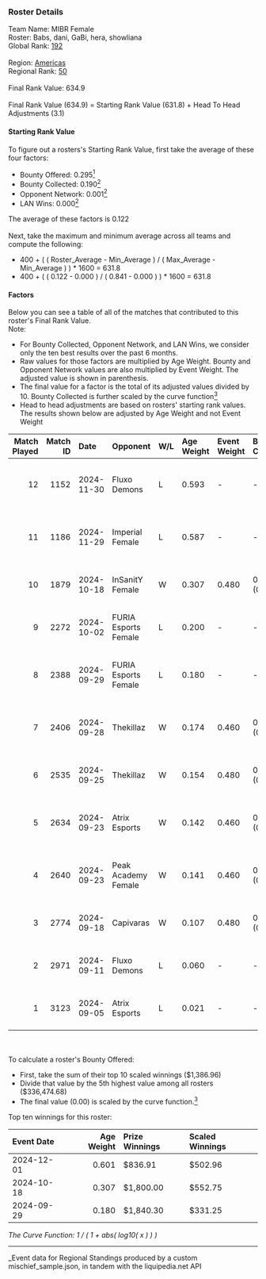 ### Roster Details<br />
Team Name: MIBR Female<br />
Roster: Babs, dani, GaBi, hera, showliana<br />
Global Rank: [192](../../standings_global_2025_03_01.md)<br />
<br />
Region: [Americas]( ../../standings_americas_2025_03_01.md)<br />
Regional Rank: [50]( ../../standings_americas_2025_03_01.md)<br />
<br />
Final Rank Value:  634.9<br />
<br />
Final Rank Value (634.9) = Starting Rank Value (631.8) + Head To Head Adjustments (3.1)<br />

#### Starting Rank Value<br />
To figure out a rosters's Starting Rank Value, first take the average of these four factors:<br />
- Bounty Offered: 0.295[<sup>1</sup>](#table2)
- Bounty Collected: 0.190[<sup>2</sup>](#table1)
- Opponent Network: 0.001[<sup>2</sup>](#table1)
- LAN Wins: 0.000[<sup>2</sup>](#table1)

The average of these factors is 0.122<br />
<br />
Next, take the maximum and minimum average across all teams and compute the following:<br />
- 400 + ( ( Roster_Average - Min_Average ) / ( Max_Average - Min_Average ) ) * 1600 = 631.8
- 400 + ( ( 0.122 - 0.000 ) / ( 0.841 - 0.000 ) ) * 1600 = 631.8


#### Factors<br />
Below you can see a table of all of the matches that contributed to this roster's Final Rank Value.<br />
Note:<br />

- For Bounty Collected, Opponent Network, and LAN Wins, we consider only the ten best results over the past 6 months.
- Raw values for those factors are multiplied by Age Weight. Bounty and Opponent Network values are also multiplied by Event Weight. The adjusted value is shown in parenthesis.
- The final value for a factor is the total of its adjusted values divided by 10. Bounty Collected is further scaled by the curve function[<sup>3</sup>](#curveFunction)
- Head to head adjustments are based on rosters' starting rank values. The results shown below are adjusted by Age Weight and not Event Weight
<span id="table1"></span><br />


| Match Played | Match ID | Date       | Opponent             | W/L | Age Weight | Event Weight | Bounty Collected | Opponent Network | LAN Wins  | H2H Adj. | Roster                            |
| -: | -: | :- | :- | :- | :- | :- | :- | :- | :- | -: | :- |
|           12 |     1152 | 2024-11-30 | Fluxo Demons         | L   | 0.593      | -            | -                | -                | -         |    -6.87 | Babs, dani, GaBi, hera, showliana |
|           11 |     1186 | 2024-11-29 | Imperial Female      | L   | 0.587      | -            | -                | -                | -         |    -2.00 | Babs, dani, GaBi, hera, showliana |
|           10 |     1879 | 2024-10-18 | InSanitY Female      | W   | 0.307      | 0.480        | 0.001 (0.000)    | 0.029 (0.004)    | 0 (0.000) |     4.42 | Babs, dani, GaBi, jelly, lexy     |
|            9 |     2272 | 2024-10-02 | FURIA Esports Female | L   | 0.200      | -            | -                | -                | -         |    -0.78 | Babs, dani, GaBi, jelly, lexy     |
|            8 |     2388 | 2024-09-29 | FURIA Esports Female | L   | 0.180      | -            | -                | -                | -         |    -0.70 | Babs, dani, GaBi, khizha, REGIANE |
|            7 |     2406 | 2024-09-28 | Thekillaz            | W   | 0.174      | 0.460        | 0.001 (0.000)    | 0.026 (0.002)    | 0 (0.000) |     2.50 | Babs, dani, GaBi, khizha, REGIANE |
|            6 |     2535 | 2024-09-25 | Thekillaz            | W   | 0.154      | 0.480        | 0.001 (0.000)    | 0.026 (0.002)    | 0 (0.000) |     2.23 | Babs, dani, GaBi, jelly, lexy     |
|            5 |     2634 | 2024-09-23 | Atrix Esports        | W   | 0.142      | 0.460        | 0.001 (0.000)    | 0.037 (0.002)    | 0 (0.000) |     2.15 | Babs, dani, GaBi, khizha, REGIANE |
|            4 |     2640 | 2024-09-23 | Peak Academy Female  | W   | 0.141      | 0.460        | 0.001 (0.000)    | 0.018 (0.001)    | 0 (0.000) |     2.01 | Babs, dani, GaBi, khizha, REGIANE |
|            3 |     2774 | 2024-09-18 | Capivaras            | W   | 0.107      | 0.480        | 0.001 (0.000)    | 0.000 (0.000)    | 0 (0.000) |     1.17 | Babs, dani, GaBi, jelly, lexy     |
|            2 |     2971 | 2024-09-11 | Fluxo Demons         | L   | 0.060      | -            | -                | -                | -         |    -0.67 | Babs, dani, GaBi, jelly, lexy     |
|            1 |     3123 | 2024-09-05 | Atrix Esports        | L   | 0.021      | -            | -                | -                | -         |    -0.33 | Babs, dani, GaBi, jelly, lexy     |

<br />
<span id="table2"></span><br />
To calculate a roster's Bounty Offered:<br />

- First, take the sum of their top 10 scaled winnings ($1,386.96)
- Divide that value by the 5th highest value among all rosters ($336,474.68)
- The final value (0.00) is scaled by the curve function.[<sup>3</sup>](#curveFunction)

Top ten winnings for this roster:<br />

| Event Date | Age Weight | Prize Winnings | Scaled Winnings |
| :- | -: | :- | :- |
| 2024-12-01 |      0.601 | $836.91        | $502.96         |
| 2024-10-18 |      0.307 | $1,800.00      | $552.75         |
| 2024-09-29 |      0.180 | $1,840.30      | $331.25         |


<span id="curveFunction"></span>_The Curve Function: 1 / ( 1 + abs( log10( x ) ) )_<br />

---
_Event data for Regional Standings produced by a custom mischief_sample.json, in tandem with the liquipedia.net API<br />

